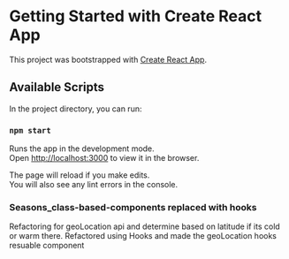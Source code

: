 # Getting Started with Create React App

This project was bootstrapped with [Create React App](https://github.com/facebook/create-react-app).

## Available Scripts

In the project directory, you can run:

### `npm start`

Runs the app in the development mode.\
Open [http://localhost:3000](http://localhost:3000) to view it in the browser.

The page will reload if you make edits.\
You will also see any lint errors in the console.

### Seasons_class-based-components replaced with hooks

Refactoring for geoLocation api and determine based on latitude if its cold or warm there.
Refactored using Hooks and made the geoLocation hooks resuable component
